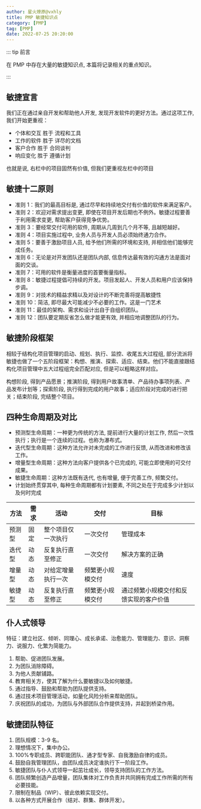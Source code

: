 ```yaml
---
author: 星火燎原@vxhly
title: PMP 敏捷知识点
category: [PMP]
tag: [PMP]
date: 2022-07-25 20:20:00
---
```


::: tip 前言

在 PMP 中存在大量的敏捷知识点, 本篇将记录相关的重点知识。

:::

<!-- more -->

## 敏捷宣言

我们正在通过亲自开发和帮助他人开发, 发现开发软件的更好方法。通过这项工作, 我们开始更重视：

- 个体和交互 胜于 流程和工具
- 工作的软件 胜于 详尽的文档
- 客户合作 胜于 合同谈判
- 响应变化 胜于 遵循计划

也就是说, 右栏中的项目固然有价值, 但我们更重视左栏中的项目

## 敏捷十二原则

- 准则 1：我们的最高目标是, 通过尽早和持续地交付有价值的软件来满足客户。
- 准则 2：欢迎对需求提出变更, 即使在项目开发后期也不例外。敏捷过程要善于利用需求变更, 帮助客户获得竞争优势。
- 准则 3：要经常交付可用的软件, 周期从几周到几个月不等, 且越短越好。
- 准则 4：项目实施过程中, 业务人员与开发人员必须始终通力合作。
- 准则 5：要善于激励项目人员, 给予他们所需的环境和支持, 并相信他们能够完成任务。
- 准则 6：无论是对开发团队还是团队内部, 信息传达最有效的沟通方法是面对面的交谈。
- 准则 7：可用的软件是衡量进度的首要衡量指标。
- 准则 8：敏捷过程提倡可持续的开发。项目发起人、开发人员和用户应该保持步调。
- 准则 9：对技术的精益求精以及对设计的不断完善将提高敏捷性
- 准则 10：简洁, 即尽最大可能减少不必要的工作。这是一门艺术
- 准则 11：最佳的架构、需求和设计出自于自组织团队。
- 准则 12：团队要定期反省怎么做才能更有效, 并相应地调整团队的行为。

## 敏捷阶段框架

相较于结构化项目管理的启动、规划、执行、监控、收尾五大过程组, 部分流派将敏捷也做了一个五阶段框架：构想、推演、探索、适应、结束。他们不能直接跟结构化项目管理中五大过程组完全匹配对应, 但是可以粗略这样对应。

构想阶段, 得到产品愿景；推演阶段, 得到用户故事清单、产品待办事项列表、产品发布计划等；探索阶段, 执行得到完成的用户故事；适应阶段对完成的进行把关；结束阶段, 完结整个项目。

## 四种生命周期及对比

- 预测型生命周期：一种更为传统的方法, 提前进行大量的计划工作, 然后一次性执行；执行是一个连续的过程。也称为瀑布式。
- 迭代型生命周期：这种方法允许对未完成的工作进行反馈, 从而改进和修改该工作。
- 增量型生命周期：这种方法向客户提供各个已完成的, 可能立即使用的可交付成果。
- 敏捷生命周期：这种方法既有迭代, 也有增量, 便于完善工作, 频繁交付。
- 计划始终贯穿其中, 每种生命周期都有计划要素, 不同之处在于完成多少计划以及何时完成

| 方法   | 需求 | 活动               | 交付             | 目标                                   |
| ------ | ---- | ------------------ | ---------------- | -------------------------------------- |
| 预测型 | 固定 | 整个项目仅一次执行 | 一次交付         | 管理成本                               |
| 迭代型 | 动态 | 反复执行直至修正   | 一次交付         | 解决方案的正确                         |
| 增量型 | 动态 | 对给定增量执行一次 | 频繁更小规模交付 | 速度                                   |
| 敏捷型 | 动态 | 反复执行直至修正   | 频繁更小规模交付 | 通过频繁小规模交付和反馈实现的客户价值 |

## 仆人式领导

特征：建立社区、倾听、同理心、成长承诺、治愈能力、管理能力、意识、洞察力、说服力、化繁为简能力。

1. 帮助、促进团队发展。
2. 为团队消除障碍。
3. 为他人贡献铺路。
4. 教育相关方，使其了解为什么要敏捷以及如何敏捷。
5. 通过指导、鼓励和帮助为团队提供支持。
6. 通过技术项目管理活动，如量化风险分析来帮助团队。
7. 庆祝团队的成功，为团队与外部团队合作提供支持，并起到桥梁作用。

## 敏捷团队特征

1. 团队规模：3-9 名。
2. 理想情况下，集中办公。
3. 100%专职成员、跨职能团队、通才型专家、自我激励自律的成员。
4. 鼓励自我管理团队，由团队成员决定谁执行下一阶段工作。
5. 敏捷团队与仆人式领导一起茁壮成长，领导支持团队的工作方法。
6. 团队频繁创造产品增量，团队集体对工作负责并共同拥有完成工作所需的所有必要技能。
7. 限制在制品（WIP）、彼此依赖实现交付。
8. 以各种方式开展合作（结对、群集、群体开发）。
